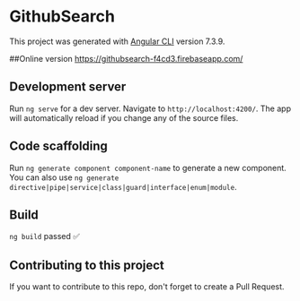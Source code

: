 # GithubSearch

This project was generated with [Angular CLI](https://github.com/angular/angular-cli) version 7.3.9.

##Online version
https://githubsearch-f4cd3.firebaseapp.com/

## Development server

Run `ng serve` for a dev server. Navigate to `http://localhost:4200/`. The app will automatically reload if you change any of the source files.

## Code scaffolding

Run `ng generate component component-name` to generate a new component. You can also use `ng generate directive|pipe|service|class|guard|interface|enum|module`.

## Build

`ng build` passed ✅

## Contributing to this project

If you want to contribute to this repo, don't forget to create a Pull Request.
